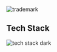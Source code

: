 ![trademark](https://github.com/Academi-fy/.github/assets/96653085/6775b657-623d-42fa-9e4e-bef48bc5f441)

## Tech Stack

![tech stack dark](https://github.com/Academi-fy/.github/assets/96653085/d9831b47-5459-42db-9448-6e775e2b5234)
